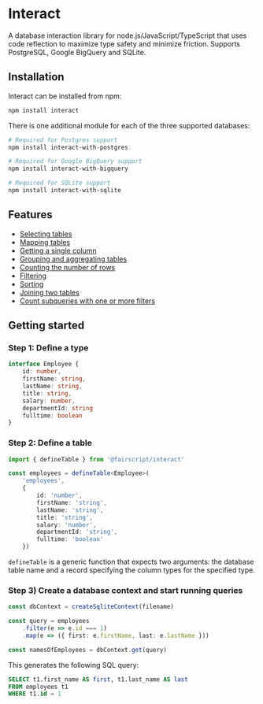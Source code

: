 # Interact

A database interaction library for node.js/JavaScript/TypeScript that uses code reflection to maximize type safety and minimize friction. Supports PostgreSQL, Google BigQuery and SQLite.

## Installation

Interact can be installed from npm:

```sh
npm install interact
```

There is one additional module for each of the three supported databases: 

```sh
# Required for Postgres support
npm install interact-with-postgres

# Required for Google BigQuery support
npm install interact-with-bigquery

# Required for SQLite support
npm install interact-with-sqlite
```

## Features

- [Selecting tables](https://github.com/fairscript/interact/tree/master/packages/interact/doc/Selection.md)
- [Mapping tables](https://github.com/fairscript/interact/tree/master/packages/interact/doc/Mapping.md)
- [Getting a single column](https://github.com/fairscript/interact/tree/master/packages/interact/doc/Getting.md)
- [Grouping and aggregating tables](https://github.com/fairscript/interact/tree/master/packages/interact/doc/Grouping_Aggregation.md)
- [Counting the number of rows](https://github.com/fairscript/interact/tree/master/packages/interact/doc/Counting.md)
- [Filtering](https://github.com/fairscript/interact/tree/master/packages/interact/doc/Filtering.md)
- [Sorting](https://github.com/fairscript/interact/tree/master/packages/interact/doc/Sorting.md)
- [Joining two tables](https://github.com/fairscript/interact/tree/master/packages/interact/doc/Joins.md)
- [Count subqueries with one or more filters](https://github.com/fairscript/interact/tree/master/packages/interact/doc/Subqueries.md)

## Getting started

### Step 1: Define a type

```typescript
interface Employee {
    id: number,
    firstName: string,
    lastName: string,
    title: string,
    salary: number,
    departmentId: string
    fulltime: boolean
}
```

### Step 2: Define a table

```typescript
import { defineTable } from '@fairscript/interact'

const employees = defineTable<Employee>(
    'employees',
    {
        id: 'number',
        firstName: 'string',
        lastName: 'string',
        title: 'string',
        salary: 'number',
        departmentId: 'string',
        fulltime: 'boolean'
    })
```
`defineTable` is a generic function that expects two arguments: the database table name and a record specifying the column types for the specified type.

### Step 3) Create a database context and start running queries

```typescript
const dbContext = createSqliteContext(filename)

const query = employees
    .filter(e => e.id === 1)
    .map(e => ({ first: e.firstName, last: e.lastName }))

const namesOfEmployees = dbContext.get(query)
```

This generates the following SQL query:

```sql
SELECT t1.first_name AS first, t1.last_name AS last
FROM employees t1
WHERE t1.id = 1
```